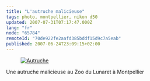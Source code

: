 ```yaml
---
title: "L'autruche malicieuse"
tags: photo, montpellier, nikon d50
updated: 2007-07-31T07:17:47.000Z
lang: "fr"
node: "65784"
remoteId: "70de922fe2aafd385bddf15d9c7a5eab"
published: 2007-06-24T23:09:15+02:00
---
```

 


<figure class="object-center"><a href="/images/autruche.jpg"><img src="/images/660x/autruche.jpg" alt="Autruche">
</a></figure>




 
Une autruche malicieuse au Zoo du Lunaret à Montpellier

